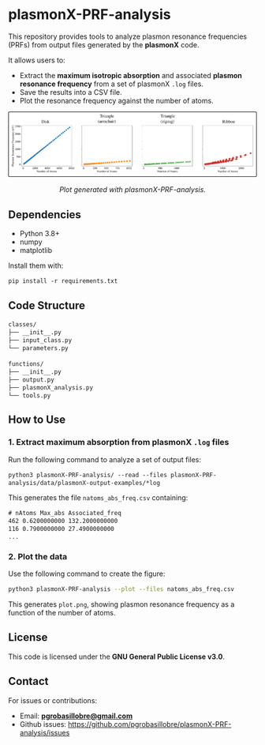 # plasmonX-PRF-analysis

This repository provides tools to analyze plasmon resonance frequencies (PRFs) from output files generated by the **plasmonX** code.

It allows users to:
- Extract the **maximum isotropic absorption** and associated **plasmon resonance frequency** from a set of plasmonX `.log` files.
- Save the results into a CSV file.
- Plot the resonance frequency against the number of atoms.

<p align="center">
  <img src="_static/graphene_shapes.png" width="1200">
</p>
<p align="center">
  <em>Plot generated with plasmonX-PRF-analysis.</em>
</p>


## Dependencies

- Python 3.8+
- numpy
- matplotlib

Install them with:

```
pip install -r requirements.txt
```


## Code Structure 

```
classes/
├── __init__.py
├── input_class.py
└── parameters.py

functions/
├── __init__.py
├── output.py
├── plasmonX_analysis.py
└── tools.py
```



## How to Use

### 1. Extract maximum absorption from plasmonX `.log` files

Run the following command to analyze a set of output files:

```
python3 plasmonX-PRF-analysis/ --read --files plasmonX-PRF-analysis/data/plasmonX-output-examples/*log
```

This generates the file `natoms_abs_freq.csv` containing:

```
# nAtoms Max_abs Associated_freq
462 0.6200000000 132.2000000000
116 0.7900000000 27.4900000000
...
```

### 2. Plot the data

Use the following command to create the figure:

```bash
python3 plasmonX-PRF-analysis --plot --files natoms_abs_freq.csv
```

This generates `plot.png`, showing plasmon resonance frequency as a function of the number of atoms.


## License

This code is licensed under the **GNU General Public License v3.0**.

## Contact

For issues or contributions:

- Email: **pgrobasillobre@gmail.com**
- Github issues: https://github.com/pgrobasillobre/plasmonX-PRF-analysis/issues

